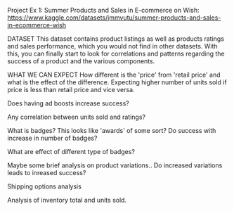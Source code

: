 
Project Ex 1: Summer Products and Sales in E-commerce on Wish: 
https://www.kaggle.com/datasets/jmmvutu/summer-products-and-sales-in-ecommerce-wish

DATASET
This dataset contains product listings as well as products ratings and sales performance, which you would not find in other datasets.
With this, you can finally start to look for correlations and patterns regarding the success of a product and the various components.

WHAT WE CAN EXPECT
How different is the 'price' from 'retail price' and what is the effect of the difference. Expecting higher number of units sold if price is less than retail price and vice versa.

Does having ad boosts increase success?

Any correlation between units sold and ratings?

What is badges? This looks like 'awards' of some sort? Do success with increase in number of badges?

What are effect of different type of badges?

Maybe some brief analysis on product variations.. Do increased variations leads to inreased success?

Shipping options analysis

Analysis of inventory total and units sold.
